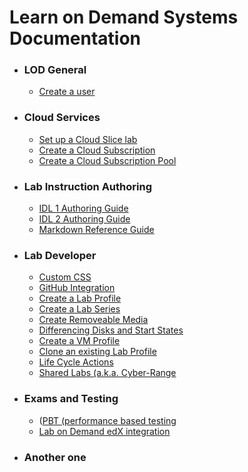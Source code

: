 # Learn on Demand Systems Documentation

+ ### LOD General
    * [Create a user](/lod-documentation/create-user.md)

+ ### Cloud Services
    * <a href="https://raw.githubusercontent.com/LearnOnDemandSystems/guides/master/cloud-slice/cloud-slice.md">Set up a Cloud Slice lab</a>
    * <a href="https://raw.githubusercontent.com/LearnOnDemandSystems/docs/master/lod-documentation/create-cloud-subscription.md">Create a Cloud Subscription</a>
    * <a href="https://raw.githubusercontent.com/LearnOnDemandSystems/docs/master/lod-documentation/create-cloud-subscription-pool.md">Create a Cloud Subscription Pool</a>
    
+ ### Lab Instruction Authoring
    * <a href="https://raw.githubusercontent.com/LearnOnDemandSystems/guides/master/idl/idlv3.md">IDL 1 Authoring Guide </a>
    * <a href="https://raw.githubusercontent.com/LearnOnDemandSystems/guides/master/idl2/idlv2-authoring-guide-and-best-practice.md">IDL 2 Authoring Guide</a>
    * <a href="https://raw.githubusercontent.com/LearnOnDemandSystems/guides/master/idl2/markdown-user-guide.md">Markdown Reference Guide</a>
    
+ ### Lab Developer
    * <a href="https://raw.githubusercontent.com/LearnOnDemandSystems/docs/master/lod-documentation/custom-css-guide.md">Custom CSS</a>
    * <a href="https://raw.githubusercontent.com/LearnOnDemandSystems/guides/master/github-integration/github-integration.md">GitHub Integration</a>
    * <a href="https://raw.githubusercontent.com/LearnOnDemandSystems/docs/master/lod-documentation/create-lab-profile.md">Create a Lab Profile</a>
    * <a href="https://raw.githubusercontent.com/LearnOnDemandSystems/docs/master/lod-documentation/create-lab-series.md">Create a Lab Series</a>
    * <a href="https://raw.githubusercontent.com/LearnOnDemandSystems/docs/master/lod-documentation/create-removeable-media.md">Create Removeable Media</a>
    * <a href="https://raw.githubusercontent.com/LearnOnDemandSystems/docs/master/lod-documentation/diff-disk-and-start-states.md">Differencing Disks and Start States</a>
    * <a href="https://raw.githubusercontent.com/LearnOnDemandSystems/docs/master/lod-documentation/create-vm-profile.md">Create a VM Profile</a>
    * <a href="https://raw.githubusercontent.com/LearnOnDemandSystems/docs/master/lod-documentation/clone-lab-profile.md">Clone an existing Lab Profile</a>
    * <a href="https://raw.githubusercontent.com/LearnOnDemandSystems/guides/master/lca/life-cycle-actions-guide.md">Life Cycle Actions</a>
    * <a href="https://raw.githubusercontent.com/LearnOnDemandSystems/guides/master/sl/sharedlabs.md">Shared Labs (a.k.a. Cyber-Range</a>

+ ### Exams and Testing
    * (<a href="https://raw.githubusercontent.com/LearnOnDemandSystems/guides/master/pbt/lodpbtguide.md">PBT (performance based testing</a>
    * <a href="https://raw.githubusercontent.com/LearnOnDemandSystems/guides/master/lti/lod-lti.md">Lab on Demand edX integration</a>
   
+ ### Another one
